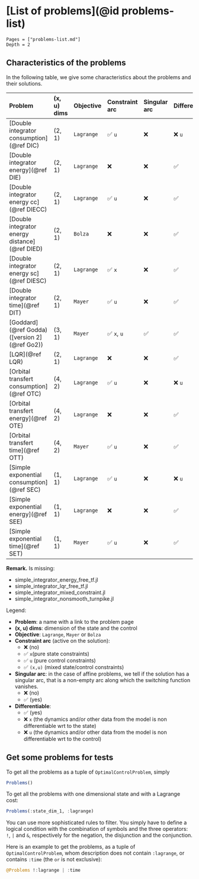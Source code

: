 # [List of problems](@id problems-list)

```@contents
Pages = ["problems-list.md"]
Depth = 2
```

## Characteristics of the problems

In the following table, we give some characteristics about the problems and their solutions.

| **Problem**                                   | **(x, u) dims** | **Objective** | **Constraint arc** | **Singular arc** | **Differentiable** |
| :-------------------------------------------- | :-------------- | :------------ | :----------------- | :--------------- | :----------------- |
| [Double integrator consumption](@ref DIC)     | (2, 1)          | `Lagrange`    | ✅ `u`             | ❌               | ❌ `u`             |
| [Double integrator energy](@ref DIE)          | (2, 1)          | `Lagrange`    | ❌                 | ❌               | ✅                 |
| [Double integrator energy cc](@ref DIECC)     | (2, 1)          | `Lagrange`    | ✅ `u`             | ❌               | ✅                 |
| [Double integrator energy distance](@ref DIED)| (2, 1)          | `Bolza`       | ❌                 | ❌               | ✅                 |
| [Double integrator energy sc](@ref DIESC)     | (2, 1)          | `Lagrange`    | ✅ `x`             | ❌               | ✅                 |
| [Double integrator time](@ref DIT)            | (2, 1)          | `Mayer`       | ✅ `u`             | ❌               | ✅                 |
| [Goddard](@ref Godda) ([version 2](@ref Go2)) | (3, 1)          | `Mayer`       | ✅ `x`, `u`        | ✅               | ✅                 |
| [LQR](@ref LQR)                               | (2, 1)          | `Lagrange`    | ❌                 | ❌               | ✅                 |
| [Orbital transfert consumption](@ref OTC)     | (4, 2)          | `Lagrange`    | ✅ `u`             | ❌               | ❌ `u`             |
| [Orbital transfert energy](@ref OTE)          | (4, 2)          | `Lagrange`    | ❌                 | ❌               | ✅                 |
| [Orbital transfert time](@ref OTT)            | (4, 2)          | `Mayer`       | ✅ `u`             | ❌               | ✅                 |
| [Simple exponential consumption](@ref SEC)    | (1, 1)          | `Lagrange`    | ✅ `u`             | ❌               | ❌ `u`             |
| [Simple exponential energy](@ref SEE)         | (1, 1)          | `Lagrange`    | ❌                 | ❌               | ✅                 |
| [Simple exponential time](@ref SET)           | (1, 1)          | `Mayer`       | ✅ `u`             | ❌               | ✅                 |

**Remark.** Is missing:

- simple_integrator_energy_free_tf.jl
- simple_integrator_lqr_free_tf.jl
- simple_integrator_mixed_constraint.jl
- simple_integrator_nonsmooth_turnpike.jl

Legend:

- **Problem**: a name with a link to the problem page
- **(x, u) dims**: dimension of the state and the control
- **Objective**: `Lagrange`, `Mayer` or `Bolza`
- **Constraint arc** (active on the solution):
  - ❌ (no)
  - ✅ `x`(pure state constraints)
  - ✅ `u` (pure control constraints)
  - ✅ `(x,u)` (mixed state/control constraints)
- **Singular arc**: in the case of affine problems, we tell if the solution has a singular arc, that is a non-empty arc along which the switching function vanishes.
  - ❌ (no)
  - ✅ (yes)
- **Differentiable**:
  - ✅ (yes)
  - ❌ `x` (the dynamics and/or other data from the model is non differentiable wrt to the state)
  - ❌ `u` (the dynamics and/or other data from the model is non differentiable wrt to the control)

## Get some problems for tests

To get all the problems as a tuple of `OptimalControlProblem`, simply

```julia
Problems()
```

To get all the problems with one dimensional state and with a Lagrange cost:

```julia
Problems(:state_dim_1, :lagrange)
```

You can use more sophisticated rules to filter. You simply have to define a logical condition with the combination of symbols and the three operators: `!`, `|` and `&`, respectively for the negation, the disjunction and the conjunction.

Here is an example to get the problems, as a tuple of `OptimalControlProblem`, whom description does not contain `:lagrange`, or contains `:time` (the `or` is not exclusive):

```julia
@Problems !:lagrange | :time
```
